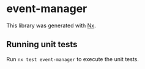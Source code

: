 # event-manager

This library was generated with [Nx](https://nx.dev).

## Running unit tests

Run `nx test event-manager` to execute the unit tests.
